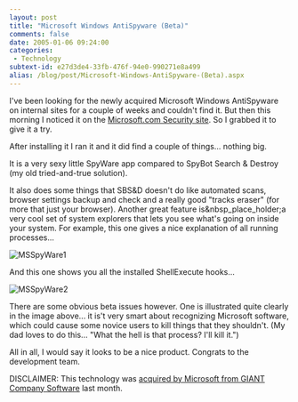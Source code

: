 ```yaml
---
layout: post
title: "Microsoft Windows AntiSpyware (Beta)"
comments: false
date: 2005-01-06 09:24:00
categories:
 - Technology
subtext-id: e27d3de4-33fb-476f-94e0-990271e8a499
alias: /blog/post/Microsoft-Windows-AntiSpyware-(Beta).aspx
---
```



I've been looking for the newly acquired Microsoft Windows AntiSpyware on internal sites for a couple of weeks and couldn't find it. But then this morning I noticed it on the [Microsoft.com Security site](http://www.microsoft.com/athome/security/spyware/software/default.mspx). So I grabbed it to give it a try.

After installing it I ran it and it did find a couple of things... nothing big.

It is a very sexy little SpyWare app compared to SpyBot Search & Destroy (my old tried-and-true solution).

It also does some things that SBS&D doesn't do like automated scans, browser settings backup and check and a really good "tracks eraser" (for more that just your browser). Another great feature is&nbsp_place_holder;a very cool set of system explorers that lets you see what's going on inside your system. For example, this one gives a nice explanation of all running processes...

![MSSpyWare1](http://www.peterprovost.org/Files/MSSpyWare1_small1.jpg)

And this one shows you all the installed ShellExecute hooks...

![MSSpyWare2](http://www.peterprovost.org/Files/MSSpyWare2_small.jpg)

There are some obvious beta issues however. One is illustrated quite clearly in the image above... it is't very smart about recognizing Microsoft software, which could cause some novice users to kill things that they shouldn't. (My dad loves to do this... "What the hell is that process? I'll kill it.")

All in all, I would say it looks to be a nice product. Congrats to the development team.

DISCLAIMER: This technology was [acquired by Microsoft from GIANT Company Software](http://www.microsoft.com/presspass/press/2004/dec04/12-16GIANTPR.asp) last month.
